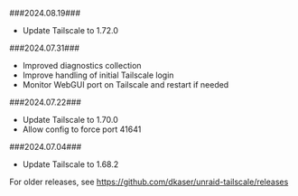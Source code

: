 ###2024.08.19###
- Update Tailscale to 1.72.0

###2024.07.31###
- Improved diagnostics collection
- Improve handling of initial Tailscale login
- Monitor WebGUI port on Tailscale and restart if needed

###2024.07.22###
- Update Tailscale to 1.70.0
- Allow config to force port 41641

###2024.07.04###
- Update Tailscale to 1.68.2

For older releases, see https://github.com/dkaser/unraid-tailscale/releases